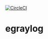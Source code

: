 [![CircleCI](https://circleci.com/gh/scrapinghub/egraylog/tree/master.svg?style=svg)](https://circleci.com/gh/scrapinghub/egraylog/tree/master)

# egraylog
